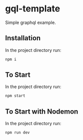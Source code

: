 # gql-template

Simple graphql example.

## Installation

In the project directory run:

```bash
npm i 
```
## To Start

In the project directory run:

```bash
npm start 
```

## To Start with Nodemon

In the project directory run:

```bash
npm run dev 
```
